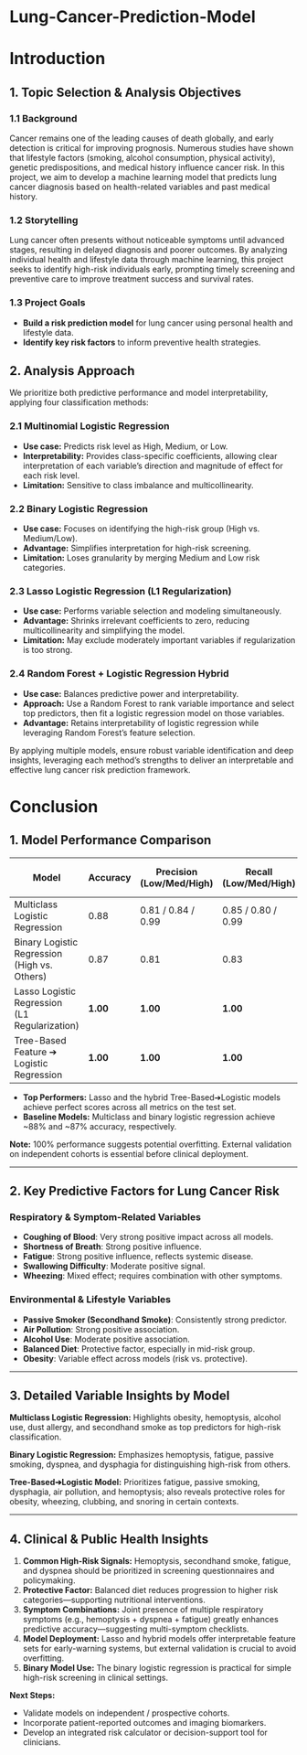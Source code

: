 # Lung-Cancer-Prediction-Model

# Introduction

## 1. Topic Selection & Analysis Objectives

### 1.1 Background

Cancer remains one of the leading causes of death globally, and early detection is critical for improving prognosis. Numerous studies have shown that lifestyle factors (smoking, alcohol consumption, physical activity), genetic predispositions, and medical history influence cancer risk. In this project, we aim to develop a machine learning model that predicts lung cancer diagnosis based on health-related variables and past medical history.

### 1.2 Storytelling

Lung cancer often presents without noticeable symptoms until advanced stages, resulting in delayed diagnosis and poorer outcomes. By analyzing individual health and lifestyle data through machine learning, this project seeks to identify high-risk individuals early, prompting timely screening and preventive care to improve treatment success and survival rates.

### 1.3 Project Goals

* **Build a risk prediction model** for lung cancer using personal health and lifestyle data.
* **Identify key risk factors** to inform preventive health strategies.

## 2. Analysis Approach

We prioritize both predictive performance and model interpretability, applying four classification methods:

### 2.1 Multinomial Logistic Regression

* **Use case:** Predicts risk level as High, Medium, or Low.
* **Interpretability:** Provides class-specific coefficients, allowing clear interpretation of each variable’s direction and magnitude of effect for each risk level.
* **Limitation:** Sensitive to class imbalance and multicollinearity.

### 2.2 Binary Logistic Regression

* **Use case:** Focuses on identifying the high-risk group (High vs. Medium/Low).
* **Advantage:** Simplifies interpretation for high-risk screening.
* **Limitation:** Loses granularity by merging Medium and Low risk categories.

### 2.3 Lasso Logistic Regression (L1 Regularization)

* **Use case:** Performs variable selection and modeling simultaneously.
* **Advantage:** Shrinks irrelevant coefficients to zero, reducing multicollinearity and simplifying the model.
* **Limitation:** May exclude moderately important variables if regularization is too strong.

### 2.4 Random Forest + Logistic Regression Hybrid

* **Use case:** Balances predictive power and interpretability.
* **Approach:** Use a Random Forest to rank variable importance and select top predictors, then fit a logistic regression model on those variables.
* **Advantage:** Retains interpretability of logistic regression while leveraging Random Forest’s feature selection.

By applying multiple models, ensure robust variable identification and deep insights, leveraging each method’s strengths to deliver an interpretable and effective lung cancer risk prediction framework.





# Conclusion

## 1. Model Performance Comparison

| Model                                         | Accuracy | Precision (Low/Med/High) | Recall (Low/Med/High) | F1-Score (Low/Med/High) | ROC-AUC  |
| --------------------------------------------- | -------- | ------------------------ | --------------------- | ----------------------- | -------- |
| Multiclass Logistic Regression                | 0.88     | 0.81 / 0.84 / 0.99       | 0.85 / 0.80 / 0.99    | 0.83 / 0.82 / 0.99      | —        |
| Binary Logistic Regression (High vs. Others)  | 0.87     | 0.81                     | 0.83                  | 0.82                    | 0.90     |
| Lasso Logistic Regression (L1 Regularization) | **1.00** | **1.00**                 | **1.00**              | **1.00**                | **1.00** |
| Tree-Based Feature ➔ Logistic Regression      | **1.00** | **1.00**                 | **1.00**              | **1.00**                | **1.00** |

* **Top Performers:** Lasso and the hybrid Tree-Based➔Logistic models achieve perfect scores across all metrics on the test set.
* **Baseline Models:** Multiclass and binary logistic regression achieve \~88% and \~87% accuracy, respectively.

**Note:** 100% performance suggests potential overfitting. External validation on independent cohorts is essential before clinical deployment.

---

## 2. Key Predictive Factors for Lung Cancer Risk

### Respiratory & Symptom-Related Variables

* **Coughing of Blood**: Very strong positive impact across all models.
* **Shortness of Breath**: Strong positive influence.
* **Fatigue**: Strong positive influence, reflects systemic disease.
* **Swallowing Difficulty**: Moderate positive signal.
* **Wheezing**: Mixed effect; requires combination with other symptoms.

### Environmental & Lifestyle Variables

* **Passive Smoker (Secondhand Smoke)**: Consistently strong predictor.
* **Air Pollution**: Strong positive association.
* **Alcohol Use**: Moderate positive association.
* **Balanced Diet**: Protective factor, especially in mid-risk group.
* **Obesity**: Variable effect across models (risk vs. protective).

---

## 3. Detailed Variable Insights by Model

**Multiclass Logistic Regression:** Highlights obesity, hemoptysis, alcohol use, dust allergy, and secondhand smoke as top predictors for high-risk classification.

**Binary Logistic Regression:** Emphasizes hemoptysis, fatigue, passive smoking, dyspnea, and dysphagia for distinguishing high-risk from others.

**Tree-Based➔Logistic Model:** Prioritizes fatigue, passive smoking, dysphagia, air pollution, and hemoptysis; also reveals protective roles for obesity, wheezing, clubbing, and snoring in certain contexts.

---

## 4. Clinical & Public Health Insights

1. **Common High-Risk Signals:** Hemoptysis, secondhand smoke, fatigue, and dyspnea should be prioritized in screening questionnaires and policymaking.
2. **Protective Factor:** Balanced diet reduces progression to higher risk categories—supporting nutritional interventions.
3. **Symptom Combinations:** Joint presence of multiple respiratory symptoms (e.g., hemoptysis + dyspnea + fatigue) greatly enhances predictive accuracy—suggesting multi-symptom checklists.
4. **Model Deployment:** Lasso and hybrid models offer interpretable feature sets for early-warning systems, but external validation is crucial to avoid overfitting.
5. **Binary Model Use:** The binary logistic regression is practical for simple high-risk screening in clinical settings.

**Next Steps:**

* Validate models on independent / prospective cohorts.
* Incorporate patient-reported outcomes and imaging biomarkers.
* Develop an integrated risk calculator or decision-support tool for clinicians.

